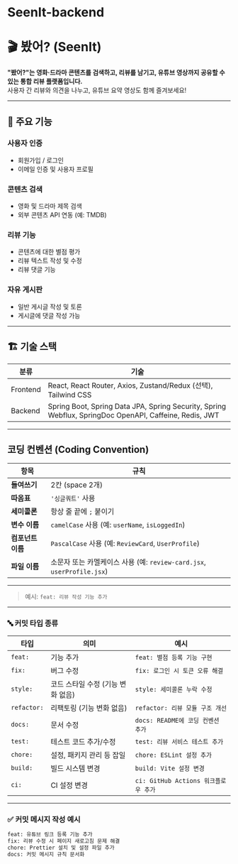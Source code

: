 # SeenIt-backend
# 🎬 봤어? (SeenIt)

**"봤어?"는 영화·드라마 콘텐츠를 검색하고, 리뷰를 남기고, 유튜브 영상까지 공유할 수 있는 통합 리뷰 플랫폼입니다.**  
사용자 간 리뷰와 의견을 나누고, 유튜브 요약 영상도 함께 즐겨보세요!

---

## 🧩 주요 기능

### 사용자 인증
- 회원가입 / 로그인
- 이메일 인증 및 사용자 프로필

### 콘텐츠 검색
- 영화 및 드라마 제목 검색
- 외부 콘텐츠 API 연동 (예: TMDB)

### 리뷰 기능
- 콘텐츠에 대한 별점 평가
- 리뷰 텍스트 작성 및 수정
- 리뷰 댓글 기능

### 자유 게시판
- 일반 게시글 작성 및 토론
- 게시글에 댓글 작성 가능



---

## 🏗️ 기술 스택

| 분류 | 기술 |
|------|------|
| Frontend | React, React Router, Axios, Zustand/Redux (선택), Tailwind CSS |
| Backend | Spring Boot, Spring Data JPA, Spring Security, Spring Webflux, SpringDoc OpenAPI, Caffeine, Redis, JWT |

---

##  코딩 컨벤션 (Coding Convention)

| 항목 | 규칙 |
|------|------|
| **들여쓰기** | 2칸 (space 2개) |
| **따옴표** | `'싱글쿼트'` 사용 |
| **세미콜론** | 항상 줄 끝에 `;` 붙이기 |
| **변수 이름** | `camelCase` 사용 (예: `userName`, `isLoggedIn`) |
| **컴포넌트 이름** | `PascalCase` 사용 (예: `ReviewCard`, `UserProfile`) |
| **파일 이름** | 소문자 또는 카멜케이스 사용 (예: `review-card.jsx`, `userProfile.jsx`) |

---


> 예시: `feat: 리뷰 작성 기능 추가`

---

### 🔤 커밋 타입 종류

| 타입 | 의미 | 예시 |
|------|------|------|
| `feat:` | 기능 추가 | `feat: 별점 등록 기능 구현` |
| `fix:` | 버그 수정 | `fix: 로그인 시 토큰 오류 해결` |
| `style:` | 코드 스타일 수정 (기능 변화 없음) | `style: 세미콜론 누락 수정` |
| `refactor:` | 리팩토링 (기능 변화 없음) | `refactor: 리뷰 모듈 구조 개선` |
| `docs:` | 문서 수정 | `docs: README에 코딩 컨벤션 추가` |
| `test:` | 테스트 코드 추가/수정 | `test: 리뷰 서비스 테스트 추가` |
| `chore:` | 설정, 패키지 관리 등 잡일 | `chore: ESLint 설정 추가` |
| `build:` | 빌드 시스템 변경 | `build: Vite 설정 변경` |
| `ci:` | CI 설정 변경 | `ci: GitHub Actions 워크플로우 추가` |

---

### ✅ 커밋 메시지 작성 예시

```bash
feat: 유튜브 링크 등록 기능 추가
fix: 리뷰 수정 시 페이지 새로고침 문제 해결
chore: Prettier 설치 및 설정 파일 추가
docs: 커밋 메시지 규칙 문서화
